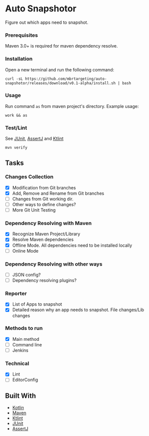 # Auto Snapshotor

Figure out which apps need to snapshot.


### Prerequisites

Maven 3.0+ is required for maven dependency resolve.

### Installation 
Open a new terminal and run the following command: 
```
curl -sL https://github.com/mbrtargeting/auto-snapshotor/releases/download/v0.1-alpha/install.sh | bash
```

### Usage
Run command `as` from maven project's directory. Example usage: 
```
work && as
``` 

### Test/Lint

See [JUnit](https://junit.org/junit5), [AssertJ](http://joel-costigliola.github.io/assertj/index.html) and [Ktlint](https://github.com/shyiko/ktlint)

```
mvn verify
```

## Tasks

### Changes Collection
- [x] Modification from Git branches
- [x] Add, Remove and Rename from Git branches
- [ ] Changes from Git working dir.
- [ ] Other ways to define changes? 
- [ ] More Git Unit Testing

### Dependency Resolving with Maven
- [x] Recognize Maven Project/Library
- [x] Resolve Maven dependencies
- [x] Offline Mode. All dependencies need to be installed locally
- [ ] Online Mode

### Dependency Resolving with other ways
- [ ] JSON config?
- [ ] Dependency resolving plugins?  

### Reporter
- [x] List of Apps to snapshot
- [x] Detailed reason why an app needs to snapshot. File changes/Lib changes

### Methods to run
- [x] Main method
- [ ] Command line
- [ ] Jenkins

### Technical
- [x] Lint
- [ ] EditorConfig

## Built With

* [Kotlin](https://kotlinlang.org/)
* [Maven](https://maven.apache.org/)
* [Ktlint](https://github.com/shyiko/ktlint)
* [JUnit](https://junit.org/junit5) 
* [AssertJ](http://joel-costigliola.github.io/assertj/index.html)

